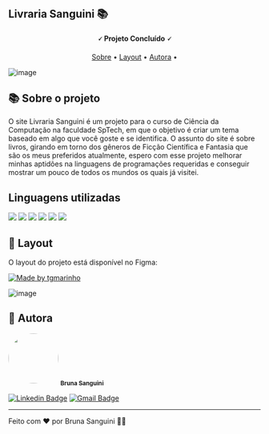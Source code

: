 

<h2>Livraria Sanguini 📚</h2>
<h4 align="center"> 
	🗸 Projeto Concluído 🗸
</h4>

<p align="center">
 <a href="#-sobre-o-projeto">Sobre</a> •
 <a href="#-layout">Layout</a> • 
 <a href="#-autora">Autora</a> • 
</p>


![image](https://user-images.githubusercontent.com/125585854/235464033-69b5254b-d714-4365-8090-90854d1bea85.png)


## 📚 Sobre o projeto

<p>O site Livraria Sanguini é um projeto para o curso de Ciência da Computação na faculdade SpTech, em que o objetivo é criar um tema baseado em algo que você goste e se identifica. O assunto do site é sobre livros, girando em torno dos gêneros de Ficção Científica e Fantasia que são os meus preferidos atualmente, espero com esse projeto melhorar minhas aptidões na linguagens de programações requeridas e conseguir mostrar um pouco de todos os mundos os quais já visitei.</p>

## Linguagens utilizadas
<img src="https://img.shields.io/badge/HTML5-E34F26?style=for-the-badge&logo=html5&logoColor=white" />
<img src="https://img.shields.io/badge/CSS3-1572B6?style=for-the-badge&logo=css3&logoColor=white" />
<img src="https://img.shields.io/badge/JavaScript-F7DF1E?style=for-the-badge&logo=javascript&logoColor=black" />
<img src="https://img.shields.io/badge/Node.js-43853D?style=for-the-badge&logo=node.js&logoColor=white"/>
<img src="https://img.shields.io/badge/MySQL-00000F?style=for-the-badge&logo=mysql&logoColor=white"/>
<img src="https://img.shields.io/badge/chart.js-F5788D.svg?style=for-the-badge&logo=chart.js&logoColor=white"/>



## 🎨 Layout

O layout do projeto está disponível no Figma:

<a href="https://www.figma.com/file/iHbsriUW4rF3mlB04wuPtm/Livraria?node-id=3-11&t=H8dupRGZeBzT3aVK-0">
  <img alt="Made by tgmarinho" src="https://img.shields.io/badge/Acessar%20Layout%20-Figma-%2304D361">
</a>

![image](https://user-images.githubusercontent.com/125585854/235466059-4a0ec78e-a38a-4640-b81b-ce924ce769f4.png)



## 🦸 Autora

 <img style="border-radius: 50%;" src="https://avatars.githubusercontent.com/u/92685862?s=400&u=3afc6b9dfe5b8c08e2d17495c6d904ee8bd6d458&v=4" width="100px;" alt=""/>
 <sub><b>Bruna Sanguini</b></sub>

[![Linkedin Badge](https://img.shields.io/badge/-Bruna-blue?style=flat-square&logo=Linkedin&logoColor=white&link=https://www.linkedin.com/in/brunasanguini/)](https://www.linkedin.com/in/brunasanguini/) 
[![Gmail Badge](https://img.shields.io/badge/-brunasmguedes@gmail.com-c14438?style=flat-square&logo=Gmail&logoColor=white&link=mailto:brunasmguedes@gmail.com)](mailto:brunasmguedes@gmail.com)

---

Feito com ❤️ por Bruna Sanguini 👋🏽
